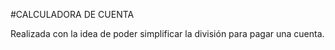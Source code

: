 #CALCULADORA DE CUENTA

Realizada con la idea de poder simplificar la división para pagar una cuenta.
